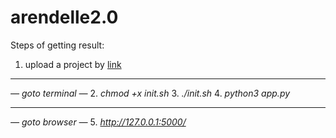 # arendelle2.0

Steps of getting result:
1) upload a project by [link](https://github.com/urec-programmec/arendelle2.0/archive/refs/heads/main.zip)
***
*— goto terminal —*
2. *chmod +x init.sh*
3. *./init.sh*
4. *python3 app.py*
***
*— goto browser —*
5. *http://127.0.0.1:5000/*